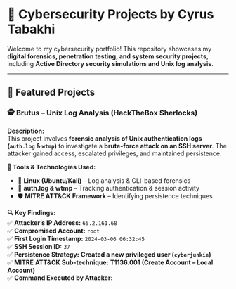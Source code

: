 # 🔐 Cybersecurity Projects by Cyrus Tabakhi  

Welcome to my cybersecurity portfolio! This repository showcases my **digital forensics, penetration testing, and system security projects**, including **Active Directory security simulations and Unix log analysis**.

---

## 📌 Featured Projects  

### 🕵️ Brutus – Unix Log Analysis (HackTheBox Sherlocks)  
**Description:**  
This project involves **forensic analysis of Unix authentication logs (`auth.log` & `wtmp`)** to investigate a **brute-force attack on an SSH server**. The attacker gained access, escalated privileges, and maintained persistence.  

**🔧 Tools & Technologies Used:**  
- 🐧 **Linux (Ubuntu/Kali)** – Log analysis & CLI-based forensics  
- 📂 **auth.log & wtmp** – Tracking authentication & session activity  
- 🛡️ **MITRE ATT&CK Framework** – Identifying persistence techniques  

**🔍 Key Findings:**  
✅ **Attacker’s IP Address:** `65.2.161.68`  
✅ **Compromised Account:** `root`  
✅ **First Login Timestamp:** `2024-03-06 06:32:45`  
✅ **SSH Session ID:** `37`  
✅ **Persistence Strategy:** **Created a new privileged user (`cyberjunkie`)**  
✅ **MITRE ATT&CK Sub-technique:** **T1136.001 (Create Account – Local Account)**  
✅ **Command Executed by Attacker:**  
   ```bash
  
